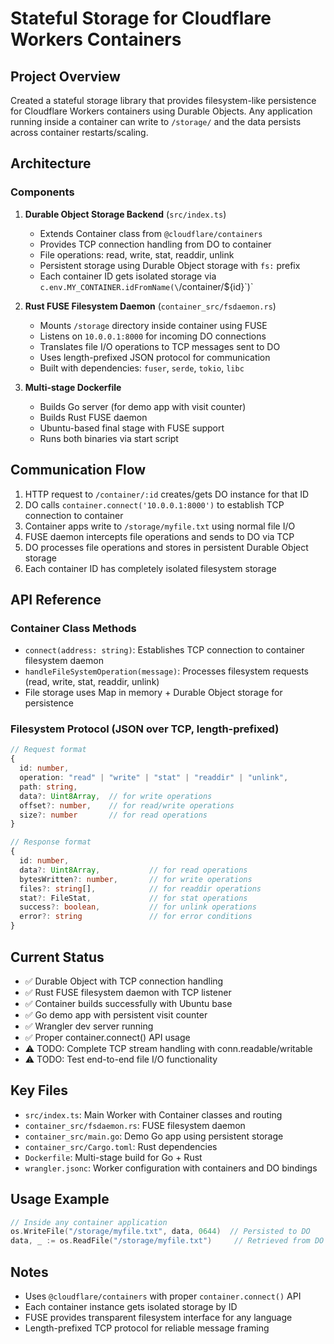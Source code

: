 # Stateful Storage for Cloudflare Workers Containers

## Project Overview
Created a stateful storage library that provides filesystem-like persistence for Cloudflare Workers containers using Durable Objects. Any application running inside a container can write to `/storage/` and the data persists across container restarts/scaling.

## Architecture

### Components
1. **Durable Object Storage Backend** (`src/index.ts`)
   - Extends Container class from `@cloudflare/containers`
   - Provides TCP connection handling from DO to container
   - File operations: read, write, stat, readdir, unlink
   - Persistent storage using Durable Object storage with `fs:` prefix
   - Each container ID gets isolated storage via `c.env.MY_CONTAINER.idFromName(\`/container/\${id}\`)`

2. **Rust FUSE Filesystem Daemon** (`container_src/fsdaemon.rs`)
   - Mounts `/storage` directory inside container using FUSE
   - Listens on `10.0.0.1:8000` for incoming DO connections
   - Translates file I/O operations to TCP messages sent to DO
   - Uses length-prefixed JSON protocol for communication
   - Built with dependencies: `fuser`, `serde`, `tokio`, `libc`

3. **Multi-stage Dockerfile**
   - Builds Go server (for demo app with visit counter)
   - Builds Rust FUSE daemon
   - Ubuntu-based final stage with FUSE support
   - Runs both binaries via start script

## Communication Flow
1. HTTP request to `/container/:id` creates/gets DO instance for that ID
2. DO calls `container.connect('10.0.0.1:8000')` to establish TCP connection to container
3. Container apps write to `/storage/myfile.txt` using normal file I/O
4. FUSE daemon intercepts file operations and sends to DO via TCP
5. DO processes file operations and stores in persistent Durable Object storage
6. Each container ID has completely isolated filesystem storage

## API Reference

### Container Class Methods
- `connect(address: string)`: Establishes TCP connection to container filesystem daemon
- `handleFileSystemOperation(message)`: Processes filesystem requests (read, write, stat, readdir, unlink)
- File storage uses Map in memory + Durable Object storage for persistence

### Filesystem Protocol (JSON over TCP, length-prefixed)
```typescript
// Request format
{
  id: number,
  operation: "read" | "write" | "stat" | "readdir" | "unlink",
  path: string,
  data?: Uint8Array,  // for write operations
  offset?: number,    // for read/write operations  
  size?: number       // for read operations
}

// Response format
{
  id: number,
  data?: Uint8Array,           // for read operations
  bytesWritten?: number,       // for write operations
  files?: string[],            // for readdir operations
  stat?: FileStat,             // for stat operations
  success?: boolean,           // for unlink operations
  error?: string               // for error conditions
}
```

## Current Status
- ✅ Durable Object with TCP connection handling 
- ✅ Rust FUSE filesystem daemon with TCP listener
- ✅ Container builds successfully with Ubuntu base
- ✅ Go demo app with persistent visit counter
- ✅ Wrangler dev server running
- ✅ Proper container.connect() API usage
- ⚠️ TODO: Complete TCP stream handling with conn.readable/writable
- ⚠️ TODO: Test end-to-end file I/O functionality

## Key Files
- `src/index.ts`: Main Worker with Container classes and routing
- `container_src/fsdaemon.rs`: FUSE filesystem daemon
- `container_src/main.go`: Demo Go app using persistent storage
- `container_src/Cargo.toml`: Rust dependencies
- `Dockerfile`: Multi-stage build for Go + Rust
- `wrangler.jsonc`: Worker configuration with containers and DO bindings

## Usage Example
```go
// Inside any container application
os.WriteFile("/storage/myfile.txt", data, 0644)  // Persisted to DO
data, _ := os.ReadFile("/storage/myfile.txt")     // Retrieved from DO
```

## Notes
- Uses `@cloudflare/containers` with proper `container.connect()` API
- Each container instance gets isolated storage by ID
- FUSE provides transparent filesystem interface for any language
- Length-prefixed TCP protocol for reliable message framing
